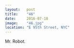 ```yaml
---
layout:   post
title:    "46"
date:     2016-07-10
image:    "46.jpg"
location: "E 95th Street, NYC"
---
```


Mr. Robot.
